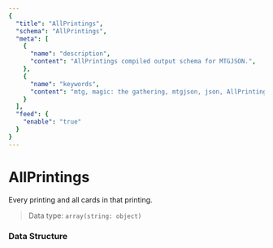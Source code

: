 ```yaml
---
{
  "title": "AllPrintings",
  "schema": "AllPrintings",
  "meta": [
    {
      "name": "description",
      "content": "AllPrintings compiled output schema for MTGJSON.",
    },
    {
      "name": "keywords",
      "content": "mtg, magic: the gathering, mtgjson, json, AllPrintings, all printings",
    }
  ],
  "feed": {
    "enable": "true"
  }
}
---
```


# AllPrintings

Every printing and all cards in that printing.

> Data type: `array(string: object)`  

### Data Structure

<Documentation/>
